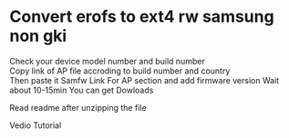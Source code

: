 # Convert erofs to ext4 rw samsung non gki

Check your device model number and build number
<br>Copy link of AP file accroding to build number and country </br>
Then paste it Samfw Link For AP section and add firmware version
Wait about 10-15min
You can get Dowloads

Read readme after unzipping the file

Vedio Tutorial

